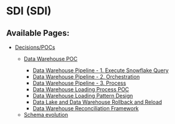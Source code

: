 # SDI (SDI)

<div id="main-content" class="pageSection">

</div>

  
  

<div class="pageSection">

<div class="pageSectionHeader">

## Available Pages:

</div>

-   [Decisions/POCs](Decisions_POCs)
    -   [Data Warehouse POC](Data_Warehouse_POC)
        -   [Data Warehouse Pipeline - 1. Execute Snowflake
            Query](Data_Warehouse_Pipeline_-_1._Execute_Snowflake_Query)

        <!-- -->

        -   [Data Warehouse Pipeline - 2.
            Orchestration](Data_Warehouse_Pipeline_-_2._Orchestration)

        <!-- -->

        -   [Data Warehouse Pipeline - 3.
            Process](Data_Warehouse_Pipeline_-_3._Process)

        <!-- -->

        -   [Data Warehouse Loading Process
            POC](Data_Warehouse_Loading_Process_POC)

        <!-- -->

        -   [Data Warehouse Loading Pattern
            Design](Data_Warehouse_Loading_Pattern_Design)

        <!-- -->

        -   [Data Lake and Data Warehouse Rollback and
            Reload](Data_Lake_and_Data_Warehouse_Rollback_and_Reload)

        <!-- -->

        -   [Data Warehouse Reconciliation
            Framework](Data_Warehouse_Reconciliation_Framework)

    <!-- -->

    -   [Schema evolution](Schema_evolution)

</div>
